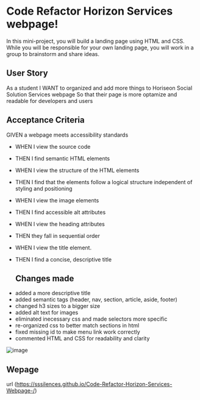 # Code Refactor Horizon Services webpage!

In this mini-project, you will build a landing page using HTML and CSS. While you will be responsible for your own landing page, you will work in a group to brainstorm and share ideas.

## User Story
As a student
I WANT to organized and add more things to Horiseon Social Solution Services webpage
So that their page is more optamize and readable for developers and users


## Acceptance Criteria
GIVEN a webpage meets accessibility standards
* WHEN I view the source code

* THEN I find semantic HTML elements

* WHEN I view the structure of the HTML elements

* THEN I find that the elements follow a logical structure independent of styling and positioning

* WHEN I view the image elements

* THEN I find accessible alt attributes

* WHEN I view the heading attributes

* THEN they fall in sequential order

* WHEN I view the title element.

* THEN I find a concise, descriptive title

  ## Changes made

- added a more descriptive title
- added semantic tags (header, nav, section, article, aside, footer)
- changed h3 sizes to a bigger size
- added alt text for images
- eliminated inecessary css and made selectors more specific
- re-organized css to better match sections in html
- fixed missing id to make menu link work correctly
- commented HTML and CSS for readability and clarity

![image](https://user-images.githubusercontent.com/110136650/215604736-7873615f-dd67-475a-8398-6beae46ca051.png)

## Wepage

url (https://sssilences.github.io/Code-Refactor-Horizon-Services-Webpage-/)

